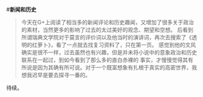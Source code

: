 #**新闻和历史**

>今天在G+上阅读了相当多的新闻评论和历史趣闻，又增加了很多关于政治的素材，当然更多的影响了过去的太过美好的观念、期望和空想。
后看到所谓瑞典文学院对于莫言的评价词以及他当时的演讲词，再次去搜索了《透明的红萝卜》，看了一点就去找复习资料了，只在第一页。
感觉到他的文风确实是很不一样，过去虽然也有兴趣，但是并未将小说中的意象政治和历史联系在一起过，到如今看到了那么多的直白赤裸的
事实，才慢慢觉得其有所说是因为其确有所可说。对于一个既富想象有扎根于真实的高密世界，我想我迟早是要去探寻一番的。

待续。
